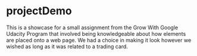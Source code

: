 # projectDemo
This is a showcase for a small assignment from the Grow With Google Udacity Program that involved being knowledgeable about how elements are placed onto a web page. We had a choice in making it look however we wished as long as it was related to a trading card.
